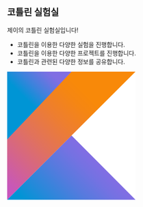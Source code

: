 ## 코틀린 실험실

제이의 코틀린 실험실입니다!
- 코틀린을 이용한 다양한 실험을 진행합니다.
- 코틀린을 이용한 다양한 프로젝트를 진행합니다.
- 코틀린과 관련된 다양한 정보를 공유합니다.

<img src="./images/이미지.png" width="300" height="300">
